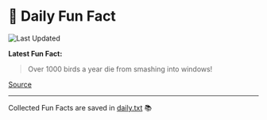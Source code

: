 # 🌟 Daily Fun Fact

![Last Updated](https://img.shields.io/badge/Last_Updated-2025_09_12-blue?style=flat-square)

**Latest Fun Fact:**

> Over 1000 birds a year die from smashing into windows!

[Source](http://www.djtech.net/humor/useless_facts.htm)

---

Collected Fun Facts are saved in [daily.txt](daily.txt) 📚
